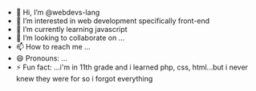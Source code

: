 - 👋 Hi, I’m @webdevs-lang
- 👀 I’m interested in web development specifically front-end
- 🌱 I’m currently learning javascript
- 💞️ I’m looking to collaborate on ...
- 📫 How to reach me ...
- 😄 Pronouns: ...
- ⚡ Fun fact: ...i'm in 11th grade and i learned php, css, html...but i never knew they were for so i forgot everything<my cousin taught me>

<!---
webdevs-lang/webdevs-lang is a ✨ special ✨ repository because its `README.md` (this file) appears on your GitHub profile.
You can click the Preview link to take a look at your changes.
--->
